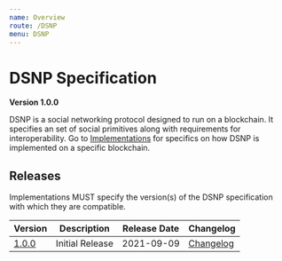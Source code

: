 ```yaml
---
name: Overview
route: /DSNP
menu: DSNP
---
```


# DSNP Specification
__Version 1.0.0__

DSNP is a social networking protocol designed to run on a blockchain.
It specifies an set of social primitives along with requirements for interoperability.
Go to [Implementations](/Implementations) for specifics on how DSNP is implemented on a specific blockchain.

## Releases

Implementations MUST specify the version(s) of the DSNP specification with which they are compatible.

| Version | Description | Release Date | Changelog |
| --- | --- | --- | --- |
| [1.0.0](https://github.com/LibertyDSNP/spec/tree/v1.0.0) | Initial Release | 2021-09-09 | [Changelog](https://github.com/LibertyDSNP/spec/releases/tag/v1.0.0) |

